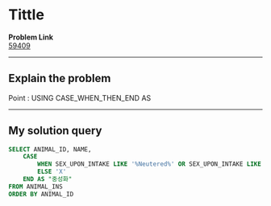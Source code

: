 # Tittle

**Problem Link**  
[59409](https://school.programmers.co.kr/learn/courses/30/lessons/59409)

---

## Explain the problem
Point :  USING CASE_WHEN_THEN_END AS

---

## My solution query
```sql
SELECT ANIMAL_ID, NAME, 
    CASE
        WHEN SEX_UPON_INTAKE LIKE '%Neutered%' OR SEX_UPON_INTAKE LIKE '%Spayed%'THEN 'O'
        ELSE 'X'
    END AS "중성화"
FROM ANIMAL_INS 
ORDER BY ANIMAL_ID
